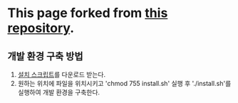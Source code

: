 # This page forked from [this repository](https://github.com/gunthercox/ChatterBot).

## 개발 환경 구축 방법
1. [설치 스크립트](https://github.com/19-1-skku-oss/2019-1-OSS-L3/raw/master/install.sh)를 다운로드 받는다.
2. 원하는 위치에 파일을 위치시키고 'chmod 755 install.sh' 실행 후 './install.sh'를 실행하여 개발 환경을 구축한다.




